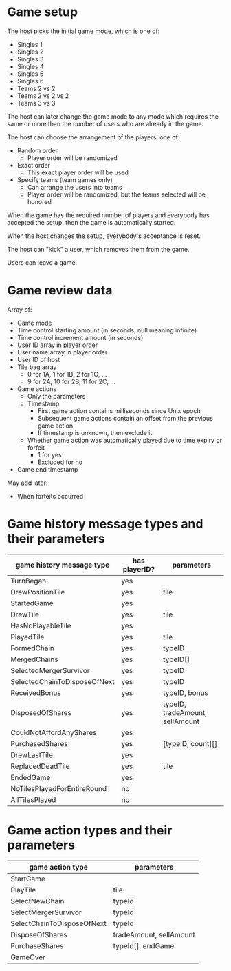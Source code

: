 # Game setup
The host picks the initial game mode, which is one of:
* Singles 1
* Singles 2
* Singles 3
* Singles 4
* Singles 5
* Singles 6
* Teams 2 vs 2
* Teams 2 vs 2 vs 2
* Teams 3 vs 3

The host can later change the game mode to any mode which requires the same or more than the number of users who are already in the game.

The host can choose the arrangement of the players, one of:
* Random order
    * Player order will be randomized
* Exact order
    * This exact player order will be used
* Specify teams (team games only)
    * Can arrange the users into teams
    * Player order will be randomized, but the teams selected will be honored

When the game has the required number of players and everybody has accepted the setup, then the game is automatically started.

When the host changes the setup, everybody's acceptance is reset.

The host can "kick" a user, which removes them from the game.

Users can leave a game.

# Game review data
Array of:
* Game mode
* Time control starting amount (in seconds, null meaning infinite)
* Time control increment amount (in seconds)
* User ID array in player order
* User name array in player order
* User ID of host
* Tile bag array
    * 0 for 1A, 1 for 1B, 2 for 1C, ...
    * 9 for 2A, 10 for 2B, 11 for 2C, ...
* Game actions
    * Only the parameters
    * Timestamp
        * First game action contains milliseconds since Unix epoch
        * Subsequent game actions contain an offset from the previous game action
        * If timestamp is unknown, then exclude it
    * Whether game action was automatically played due to time expiry or forfeit
        * 1 for yes
        * Excluded for no
* Game end timestamp

May add later:
* When forfeits occurred

# Game history message types and their parameters
| game history message type    | has playerID? | parameters                      |
|------------------------------|---------------|---------------------------------|
| TurnBegan                    | yes           |                                 |
| DrewPositionTile             | yes           | tile                            |
| StartedGame                  | yes           |                                 |
| DrewTile                     | yes           | tile                            |
| HasNoPlayableTile            | yes           |                                 |
| PlayedTile                   | yes           | tile                            |
| FormedChain                  | yes           | typeID                          |
| MergedChains                 | yes           | typeID[]                        |
| SelectedMergerSurvivor       | yes           | typeID                          |
| SelectedChainToDisposeOfNext | yes           | typeID                          |
| ReceivedBonus                | yes           | typeID, bonus                   |
| DisposedOfShares             | yes           | typeID, tradeAmount, sellAmount |
| CouldNotAffordAnyShares      | yes           |                                 |
| PurchasedShares              | yes           | [typeID, count][]               |
| DrewLastTile                 | yes           |                                 |
| ReplacedDeadTile             | yes           | tile                            |
| EndedGame                    | yes           |                                 |
| NoTilesPlayedForEntireRound  | no            |                                 |
| AllTilesPlayed               | no            |                                 |

# Game action types and their parameters
| game action type           | parameters              |
|----------------------------|-------------------------|
| StartGame                  |                         |
| PlayTile                   | tile                    |
| SelectNewChain             | typeId                  |
| SelectMergerSurvivor       | typeId                  |
| SelectChainToDisposeOfNext | typeId                  |
| DisposeOfShares            | tradeAmount, sellAmount |
| PurchaseShares             | typeId[], endGame       |
| GameOver                   |                         |
